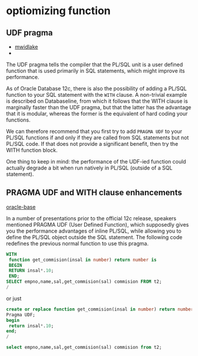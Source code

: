 # optiomizing function
## UDF pragma 
* [mwidlake](https://mwidlake.wordpress.com/2015/11/04/pragma-udf-speeding-up-your-plsql-functions-called-from-sql/)
* 
The UDF pragma tells the compiler that the PL/SQL unit is a user defined function that is used primarily in SQL statements, which might improve its performance.

As of Oracle Database 12c, there is also the possibility of adding a PL/SQL function to your SQL statement with the ```WITH``` clause. 
A non-trivial example is described on Databaseline, from which it follows that the WITH clause is marginally faster than the UDF pragma, 
but that the latter has the advantage that it is modular, whereas the former is the equivalent of hard coding your functions.

We can therefore recommend that you first try to add ```PRAGMA UDF``` to your PL/SQL functions if and only if they are called from SQL statements but not PL/SQL code. 
If that does not provide a significant benefit, then try the WITH function block.

One thing to keep in mind: the performance of the UDF-ied function could actually degrade a bit when run natively in PL/SQL (outside of a SQL statement).

## PRAGMA UDF and WITH clause enhancements

[oracle-base](https://oracle-base.com/articles/12c/with-clause-enhancements-12cr1)

In a number of presentations prior to the official 12c release, 
speakers mentioned PRAGMA UDF (User Defined Function), 
which supposedly gives you the performance advantages of inline PL/SQL, 
while allowing you to define the PL/SQL object outside the SQL statement. 
The following code redefines the previous normal function to use this pragma.

```sql
WITH 
 function get_commision(insal in number) return number is 
 BEGIN
 RETURN insal*.10;
 END;
SELECT empno,name,sal,get_commision(sal) commision FROM t2;
/
```

or just
```sql
create or replace function get_commision(insal in number) return number is 
Pragma UDF;
begin
 return insal*.10;
end;
/

select empno,name,sal,get_commision(sal) commision from t2;
```


